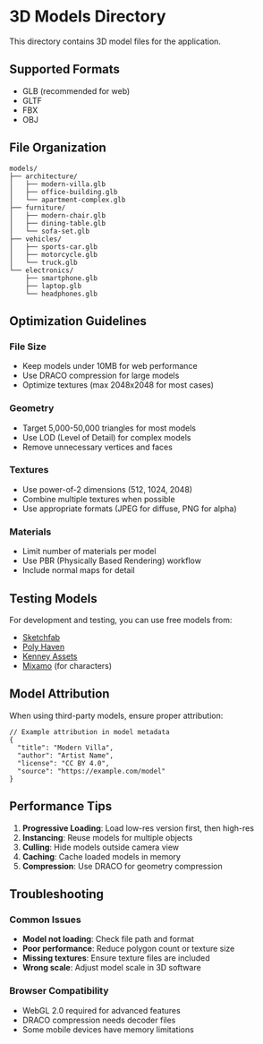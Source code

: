 # 3D Models Directory

This directory contains 3D model files for the application.

## Supported Formats
- GLB (recommended for web)
- GLTF
- FBX
- OBJ

## File Organization
```
models/
├── architecture/
│   ├── modern-villa.glb
│   ├── office-building.glb
│   └── apartment-complex.glb
├── furniture/
│   ├── modern-chair.glb
│   ├── dining-table.glb
│   └── sofa-set.glb
├── vehicles/
│   ├── sports-car.glb
│   ├── motorcycle.glb
│   └── truck.glb
└── electronics/
    ├── smartphone.glb
    ├── laptop.glb
    └── headphones.glb
```

## Optimization Guidelines

### File Size
- Keep models under 10MB for web performance
- Use DRACO compression for large models
- Optimize textures (max 2048x2048 for most cases)

### Geometry
- Target 5,000-50,000 triangles for most models
- Use LOD (Level of Detail) for complex models
- Remove unnecessary vertices and faces

### Textures
- Use power-of-2 dimensions (512, 1024, 2048)
- Combine multiple textures when possible
- Use appropriate formats (JPEG for diffuse, PNG for alpha)

### Materials
- Limit number of materials per model
- Use PBR (Physically Based Rendering) workflow
- Include normal maps for detail

## Testing Models

For development and testing, you can use free models from:
- [Sketchfab](https://sketchfab.com/3d-models?features=downloadable&sort_by=-likeCount)
- [Poly Haven](https://polyhaven.com/models)
- [Kenney Assets](https://kenney.nl/assets)
- [Mixamo](https://www.mixamo.com/) (for characters)

## Model Attribution

When using third-party models, ensure proper attribution:
```
// Example attribution in model metadata
{
  "title": "Modern Villa",
  "author": "Artist Name",
  "license": "CC BY 4.0",
  "source": "https://example.com/model"
}
```

## Performance Tips

1. **Progressive Loading**: Load low-res version first, then high-res
2. **Instancing**: Reuse models for multiple objects
3. **Culling**: Hide models outside camera view
4. **Caching**: Cache loaded models in memory
5. **Compression**: Use DRACO for geometry compression

## Troubleshooting

### Common Issues
- **Model not loading**: Check file path and format
- **Poor performance**: Reduce polygon count or texture size
- **Missing textures**: Ensure texture files are included
- **Wrong scale**: Adjust model scale in 3D software

### Browser Compatibility
- WebGL 2.0 required for advanced features
- DRACO compression needs decoder files
- Some mobile devices have memory limitations